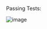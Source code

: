 Passing Tests:

![image](https://github.com/user-attachments/assets/dd98f50e-a259-4b04-9651-74c1a57a1e92)
